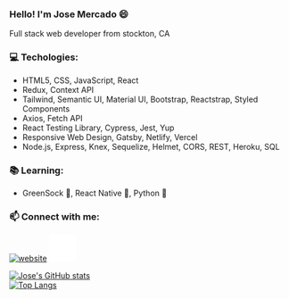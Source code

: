 ### Hello! I'm Jose Mercado :smile:

Full stack web developer from stockton, CA

### :computer: Techologies: 
  - HTML5, CSS, JavaScript, React
  - Redux, Context API
  - Tailwind, Semantic UI, Material UI, Bootstrap, Reactstrap, Styled Components
  - Axios, Fetch API
  - React Testing Library, Cypress, Jest, Yup
  - Responsive Web Design, Gatsby, Netlify, Vercel
  - Node.js, Express, Knex, Sequelize, Helmet, CORS, REST, Heroku, SQL

### :books: Learning:
  - GreenSock :green_book:, React Native :iphone:, Python :snake:

### :mailbox: Connect with me:
[![website](./img/linkedin-light.svg)](https://www.linkedin.com/in/josefmercado345/#gh-light-mode-only)
[![website](./img/linkedin-dark.svg)](https://www.linkedin.com/in/josefmercado345/#gh-dark-mode-only)
&nbsp;&nbsp;

[![Jose's GitHub stats](https://github-readme-stats.vercel.app/api?username=jose-mercado)](https://github.com/anuraghazra/github-readme-stats)
<br />
[![Top Langs](https://github-readme-stats.vercel.app/api/top-langs/?username=jose-mercado&layout=compact)](https://github.com/anuraghazra/github-readme-stats)

<!--
**jose-mercado/jose-mercado** is a ✨ _special_ ✨ repository because its `README.md` (this file) appears on your GitHub profile.

Here are some ideas to get you started:

- 🔭 I’m currently working on ...
- 🌱 I’m currently learning ...
- 👯 I’m looking to collaborate on ...
- 🤔 I’m looking for help with ...
- 💬 Ask me about ...
- 📫 How to reach me: ...
- 😄 Pronouns: ...
- ⚡ Fun fact: ...
-->
